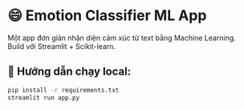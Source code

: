 # 😄 Emotion Classifier ML App

Một app đơn giản nhận diện cảm xúc từ text bằng Machine Learning.  
Build với Streamlit + Scikit-learn.

## 🔧 Hướng dẫn chạy local:

```bash
pip install -r requirements.txt
streamlit run app.py
